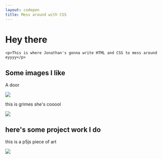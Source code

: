 ```yaml
---
layout: codepen
title: Mess around with CSS
---
```


<div class="center">
  <h1 class="title">Hey there</h1>

    <p>This is where Jonathan's gonna write HTML and CSS to mess around eyyyy</p>

  <h2>Some images I like</h2>

  <p> A door </p>
  <img class="center" src="http://78.media.tumblr.com/5bb06bf7192d629ca3f01eefff3ae7df/tumblr_nh8jjk2ONC1ru3ss4o1_500.gif">

  <p> this is grimes she's cooool </p>
  <img class="center" src="http://78.media.tumblr.com/e9b703b96fceb8b6751ae3f88bcb8b76/tumblr_mnzqrsBbZQ1ru3ss4o1_400.gif">

  <h2> here's some project work I do</h2>

  <p> this is a p5js piece of art </p>
  <a href=""><img class="center" src="{{ site.imgurl }}/myp5art-1.png">


</div>
